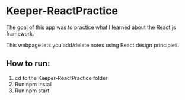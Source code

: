 # Keeper-ReactPractice
The goal of this app was to practice what I learned about the React.js framework. 

This webpage lets you add/delete notes using React design principles.

## How to run:
1. cd to the Keeper-ReactPractice folder
2. Run npm install
3. Run npm start
